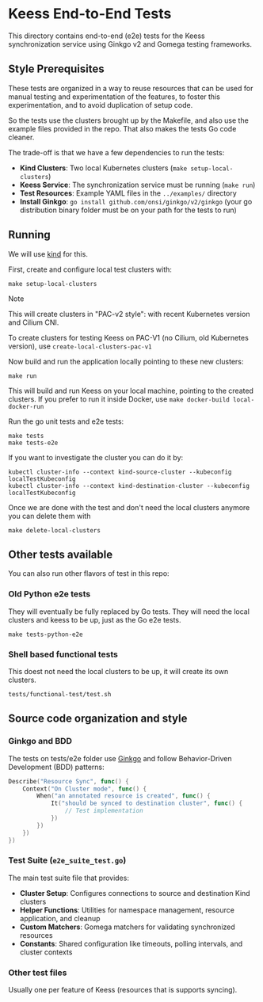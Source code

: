 # Keess End-to-End Tests

This directory contains end-to-end (e2e) tests for the Keess synchronization service using Ginkgo v2 and Gomega testing frameworks.

## Style Prerequisites

These tests are organized in a way to reuse resources that can be used for manual testing and experimentation of the features, to foster this experimentation, and to avoid duplication of setup code.

So the tests use the clusters brought up by the Makefile, and also use the example files provided in the repo. That also makes the tests Go code cleaner.

The trade-off is that we have a few dependencies to run the tests:

- **Kind Clusters**: Two local Kubernetes clusters (`make setup-local-clusters`)
- **Keess Service**: The synchronization service must be running (`make run`)
- **Test Resources**: Example YAML files in the `../examples/` directory
- **Install Ginkgo**: `go install github.com/onsi/ginkgo/v2/ginkgo` (your go distribution binary folder must be on your path for the tests to run)

## Running

We will use [kind](https://kind.sigs.k8s.io/) for this.

First, create and configure local test clusters with:

```shell
make setup-local-clusters
```

> [!NOTE]
> This will create clusters in "PAC-v2 style": with recent Kubernetes version and Cilium CNI.
>
> To create clusters for testing Keess on PAC-V1 (no Cilium, old Kubernetes version), use `create-local-clusters-pac-v1`

Now build and run the application locally pointing to these new clusters:

```shell
make run
```

This will build and run Keess on your local machine, pointing to the created clusters. If you prefer to run it inside Docker, use `make docker-build local-docker-run`

Run the go unit tests and e2e tests:

```shell
make tests
make tests-e2e
```

If you want to investigate the cluster you can do it by:

```shell
kubectl cluster-info --context kind-source-cluster --kubeconfig localTestKubeconfig
kubectl cluster-info --context kind-destination-cluster --kubeconfig localTestKubeconfig
```

Once we are done with the test and don't need the local clusters anymore you can delete them with

```shell
make delete-local-clusters
```

## Other tests available

You can also run other flavors of test in this repo:

### Old Python e2e tests

They will eventually be fully replaced by Go tests. They will need the local clusters and keess to be up, just as the Go e2e tests.

```shell
make tests-python-e2e
```

### Shell based functional tests

This doest not need the local clusters to be up, it will create its own clusters.

`tests/functional-test/test.sh`

## Source code organization and style

### Ginkgo and BDD

The tests on tests/e2e folder use [Ginkgo](https://onsi.github.io/ginkgo) and follow Behavior-Driven Development (BDD) patterns:

```go
Describe("Resource Sync", func() {
    Context("On Cluster mode", func() {
        When("an annotated resource is created", func() {
            It("should be synced to destination cluster", func() {
                // Test implementation
            })
        })
    })
})
```

### Test Suite (`e2e_suite_test.go`)

The main test suite file that provides:

- **Cluster Setup**: Configures connections to source and destination Kind clusters
- **Helper Functions**: Utilities for namespace management, resource application, and cleanup
- **Custom Matchers**: Gomega matchers for validating synchronized resources
- **Constants**: Shared configuration like timeouts, polling intervals, and cluster contexts

### Other test files

Usually one per feature of Keess (resources that is supports syncing).
